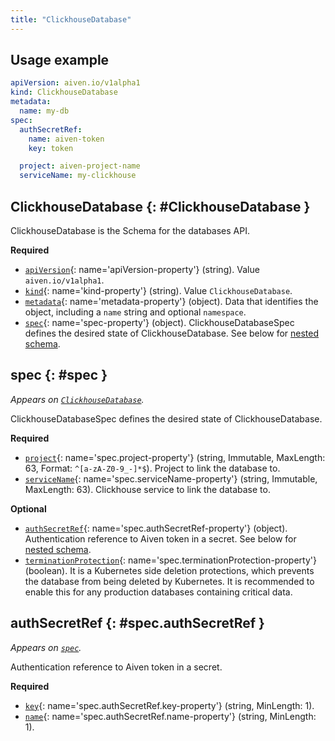 ```yaml
---
title: "ClickhouseDatabase"
---
```


## Usage example

```yaml
apiVersion: aiven.io/v1alpha1
kind: ClickhouseDatabase
metadata:
  name: my-db
spec:
  authSecretRef:
    name: aiven-token
    key: token

  project: aiven-project-name
  serviceName: my-clickhouse
```

## ClickhouseDatabase {: #ClickhouseDatabase }

ClickhouseDatabase is the Schema for the databases API.

**Required**

- [`apiVersion`](#apiVersion-property){: name='apiVersion-property'} (string). Value `aiven.io/v1alpha1`.
- [`kind`](#kind-property){: name='kind-property'} (string). Value `ClickhouseDatabase`.
- [`metadata`](#metadata-property){: name='metadata-property'} (object). Data that identifies the object, including a `name` string and optional `namespace`.
- [`spec`](#spec-property){: name='spec-property'} (object). ClickhouseDatabaseSpec defines the desired state of ClickhouseDatabase. See below for [nested schema](#spec).

## spec {: #spec }

_Appears on [`ClickhouseDatabase`](#ClickhouseDatabase)._

ClickhouseDatabaseSpec defines the desired state of ClickhouseDatabase.

**Required**

- [`project`](#spec.project-property){: name='spec.project-property'} (string, Immutable, MaxLength: 63, Format: `^[a-zA-Z0-9_-]*$`). Project to link the database to.
- [`serviceName`](#spec.serviceName-property){: name='spec.serviceName-property'} (string, Immutable, MaxLength: 63). Clickhouse service to link the database to.

**Optional**

- [`authSecretRef`](#spec.authSecretRef-property){: name='spec.authSecretRef-property'} (object). Authentication reference to Aiven token in a secret. See below for [nested schema](#spec.authSecretRef).
- [`terminationProtection`](#spec.terminationProtection-property){: name='spec.terminationProtection-property'} (boolean). It is a Kubernetes side deletion protections, which prevents the database from being deleted by Kubernetes. It is recommended to enable this for any production databases containing critical data.

## authSecretRef {: #spec.authSecretRef }

_Appears on [`spec`](#spec)._

Authentication reference to Aiven token in a secret.

**Required**

- [`key`](#spec.authSecretRef.key-property){: name='spec.authSecretRef.key-property'} (string, MinLength: 1).
- [`name`](#spec.authSecretRef.name-property){: name='spec.authSecretRef.name-property'} (string, MinLength: 1).
